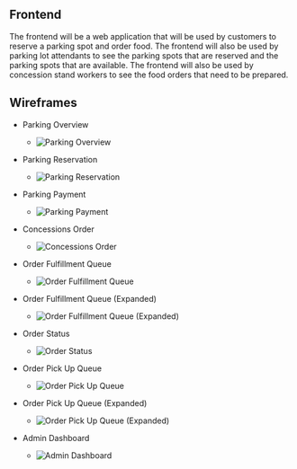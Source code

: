 ## Frontend

The frontend will be a web application that will be used by customers to reserve a parking spot and order food. The frontend will also be used by parking lot attendants to see the parking spots that are reserved and the parking spots that are available. The frontend will also be used by concession stand workers to see the food orders that need to be prepared.




## Wireframes
- Parking Overview
  - ![Parking Overview](./wireframes/ParkingOverview.png)

- Parking Reservation
  - ![Parking Reservation](./wireframes/ParkingReservation.png)

- Parking Payment
  - ![Parking Payment](./wireframes/ParkingPayment.png)

- Concessions Order
  - ![Concessions Order](./wireframes/ConcessionsOrder.png)

- Order Fulfillment Queue
  - ![Order Fulfillment Queue](./wireframes/OrderFulfillmentQueue.png)

- Order Fulfillment Queue (Expanded)
  - ![Order Fulfillment Queue (Expanded)](./wireframes/OrderFulfillmentQueueExpanded.png)

- Order Status
  - ![Order Status](./wireframes/OrderStatus.png)

- Order Pick Up Queue
  - ![Order Pick Up Queue](./wireframes/OrderPickUpQueue.png)

- Order Pick Up Queue (Expanded)
  - ![Order Pick Up Queue (Expanded)](./wireframes/OrderPickUpQueueExpanded.png)

- Admin Dashboard
  - ![Admin Dashboard](./wireframes/AdminDashboard.png)
